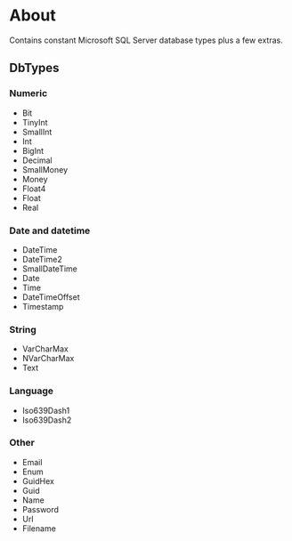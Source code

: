 # About

Contains constant Microsoft SQL Server database types plus a few extras.

## DbTypes

### Numeric

- Bit
- TinyInt
- SmallInt
- Int
- BigInt
- Decimal
- SmallMoney
- Money
- Float4
- Float
- Real

### Date and datetime

- DateTime
- DateTime2
- SmallDateTime
- Date
- Time
- DateTimeOffset
- Timestamp

### String

- VarCharMax
- NVarCharMax
- Text

### Language

- Iso639Dash1
- Iso639Dash2

### Other

- Email
- Enum
- GuidHex
- Guid
- Name
- Password
- Url
- Filename